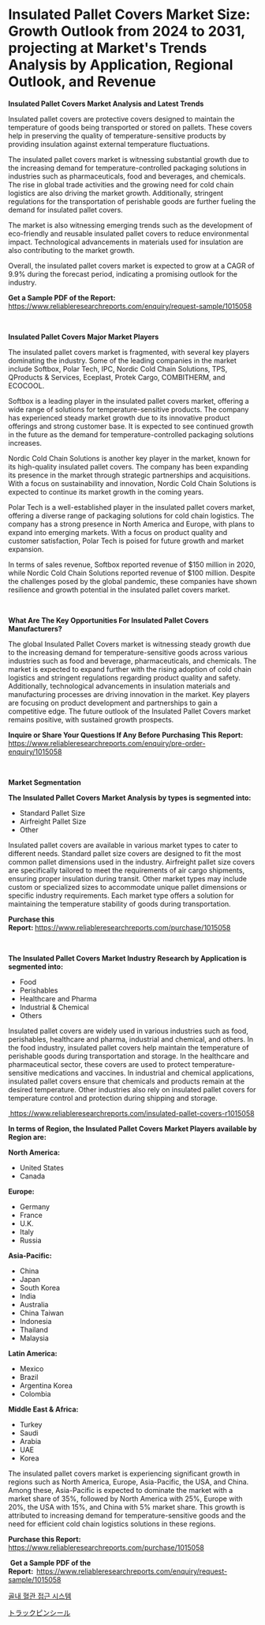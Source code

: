 <p><h1>Insulated Pallet Covers Market Size: Growth Outlook from 2024 to 2031, projecting at Market's Trends Analysis by Application, Regional Outlook, and Revenue</h1></p><p><strong>Insulated Pallet Covers Market Analysis and Latest Trends</strong></p>
<p><p>Insulated pallet covers are protective covers designed to maintain the temperature of goods being transported or stored on pallets. These covers help in preserving the quality of temperature-sensitive products by providing insulation against external temperature fluctuations.</p><p>The insulated pallet covers market is witnessing substantial growth due to the increasing demand for temperature-controlled packaging solutions in industries such as pharmaceuticals, food and beverages, and chemicals. The rise in global trade activities and the growing need for cold chain logistics are also driving the market growth. Additionally, stringent regulations for the transportation of perishable goods are further fueling the demand for insulated pallet covers.</p><p>The market is also witnessing emerging trends such as the development of eco-friendly and reusable insulated pallet covers to reduce environmental impact. Technological advancements in materials used for insulation are also contributing to the market growth.</p><p>Overall, the insulated pallet covers market is expected to grow at a CAGR of 9.9% during the forecast period, indicating a promising outlook for the industry.</p></p>
<p><strong>Get a Sample PDF of the Report:&nbsp;</strong> <a href="https://www.reliableresearchreports.com/enquiry/request-sample/1015058">https://www.reliableresearchreports.com/enquiry/request-sample/1015058</a></p>
<p>&nbsp;</p>
<p><strong>Insulated Pallet Covers Major Market Players</strong></p>
<p><p>The insulated pallet covers market is fragmented, with several key players dominating the industry. Some of the leading companies in the market include Softbox, Polar Tech, IPC, Nordic Cold Chain Solutions, TPS, QProducts & Services, Eceplast, Protek Cargo, COMBITHERM, and ECOCOOL.</p><p>Softbox is a leading player in the insulated pallet covers market, offering a wide range of solutions for temperature-sensitive products. The company has experienced steady market growth due to its innovative product offerings and strong customer base. It is expected to see continued growth in the future as the demand for temperature-controlled packaging solutions increases.</p><p>Nordic Cold Chain Solutions is another key player in the market, known for its high-quality insulated pallet covers. The company has been expanding its presence in the market through strategic partnerships and acquisitions. With a focus on sustainability and innovation, Nordic Cold Chain Solutions is expected to continue its market growth in the coming years.</p><p>Polar Tech is a well-established player in the insulated pallet covers market, offering a diverse range of packaging solutions for cold chain logistics. The company has a strong presence in North America and Europe, with plans to expand into emerging markets. With a focus on product quality and customer satisfaction, Polar Tech is poised for future growth and market expansion.</p><p>In terms of sales revenue, Softbox reported revenue of $150 million in 2020, while Nordic Cold Chain Solutions reported revenue of $100 million. Despite the challenges posed by the global pandemic, these companies have shown resilience and growth potential in the insulated pallet covers market.</p></p>
<p>&nbsp;</p>
<p><strong>What Are The Key Opportunities For Insulated Pallet Covers Manufacturers?</strong></p>
<p><p>The global Insulated Pallet Covers market is witnessing steady growth due to the increasing demand for temperature-sensitive goods across various industries such as food and beverage, pharmaceuticals, and chemicals. The market is expected to expand further with the rising adoption of cold chain logistics and stringent regulations regarding product quality and safety. Additionally, technological advancements in insulation materials and manufacturing processes are driving innovation in the market. Key players are focusing on product development and partnerships to gain a competitive edge. The future outlook of the Insulated Pallet Covers market remains positive, with sustained growth prospects.</p></p>
<p><strong>Inquire or Share Your Questions If Any Before Purchasing This Report:</strong> <a href="https://www.reliableresearchreports.com/enquiry/pre-order-enquiry/1015058">https://www.reliableresearchreports.com/enquiry/pre-order-enquiry/1015058</a></p>
<p>&nbsp;</p>
<p><strong>Market Segmentation</strong></p>
<p><strong>The Insulated Pallet Covers Market Analysis by types is segmented into:</strong></p>
<p><ul><li>Standard Pallet Size</li><li>Airfreight Pallet Size</li><li>Other</li></ul></p>
<p><p>Insulated pallet covers are available in various market types to cater to different needs. Standard pallet size covers are designed to fit the most common pallet dimensions used in the industry. Airfreight pallet size covers are specifically tailored to meet the requirements of air cargo shipments, ensuring proper insulation during transit. Other market types may include custom or specialized sizes to accommodate unique pallet dimensions or specific industry requirements. Each market type offers a solution for maintaining the temperature stability of goods during transportation.</p></p>
<p><strong>Purchase this Report:&nbsp;</strong><a href="https://www.reliableresearchreports.com/purchase/1015058">https://www.reliableresearchreports.com/purchase/1015058</a></p>
<p>&nbsp;</p>
<p><strong>The Insulated Pallet Covers Market Industry Research by Application is segmented into:</strong></p>
<p><ul><li>Food</li><li>Perishables</li><li>Healthcare and Pharma</li><li>Industrial & Chemical</li><li>Others</li></ul></p>
<p><p>Insulated pallet covers are widely used in various industries such as food, perishables, healthcare and pharma, industrial and chemical, and others. In the food industry, insulated pallet covers help maintain the temperature of perishable goods during transportation and storage. In the healthcare and pharmaceutical sector, these covers are used to protect temperature-sensitive medications and vaccines. In industrial and chemical applications, insulated pallet covers ensure that chemicals and products remain at the desired temperature. Other industries also rely on insulated pallet covers for temperature control and protection during shipping and storage.</p></p>
<p><a href="https://www.reliableresearchreports.com/insulated-pallet-covers-r1015058">&nbsp;https://www.reliableresearchreports.com/insulated-pallet-covers-r1015058</a></p>
<p><strong>In terms of Region, the Insulated Pallet Covers Market Players available by Region are:</strong></p>
<p>
    <p> <strong> North America: </strong>
        <ul>
            <li>United States</li>
            <li>Canada</li>
        </ul>
        </p> 
    <p> <strong> Europe: </strong>
        <ul>
            <li>Germany</li>
            <li>France</li>
            <li>U.K.</li>
            <li>Italy</li>
            <li>Russia</li>
        </ul>
        </p> 
    <p> <strong> Asia-Pacific: </strong>
        <ul>
            <li>China</li>
            <li>Japan</li>
            <li>South Korea</li>
            <li>India</li>
            <li>Australia</li>
            <li>China Taiwan</li>
            <li>Indonesia</li>
            <li>Thailand</li>
            <li>Malaysia</li>
        </ul>
        </p> 
    <p> <strong> Latin America: </strong>
        <ul>
            <li>Mexico</li>
            <li>Brazil</li>
            <li>Argentina Korea</li>
            <li>Colombia</li>
        </ul>
        </p> 
    <p> <strong> Middle East & Africa: </strong>
        <ul>
            <li>Turkey</li>
            <li>Saudi</li>
            <li>Arabia</li>
            <li>UAE</li>
            <li>Korea</li>
        </ul>
    </p>
    </p>
<p><p>The insulated pallet covers market is experiencing significant growth in regions such as North America, Europe, Asia-Pacific, the USA, and China. Among these, Asia-Pacific is expected to dominate the market with a market share of 35%, followed by North America with 25%, Europe with 20%, the USA with 15%, and China with 5% market share. This growth is attributed to increasing demand for temperature-sensitive goods and the need for efficient cold chain logistics solutions in these regions.</p></p>
<p><strong>Purchase this Report: </strong><a href="https://www.reliableresearchreports.com/purchase/1015058">https://www.reliableresearchreports.com/purchase/1015058</a></p>
<p>&nbsp;<strong>Get a Sample PDF of the Report:&nbsp;&nbsp;</strong><a href="https://www.reliableresearchreports.com/enquiry/request-sample/1015058">https://www.reliableresearchreports.com/enquiry/request-sample/1015058</a></p>
<p><strong></strong></p>
<p><p><a href="https://github.com/vss5505pa7z1p/Market-Research-Report-List-2/blob/main/271946548642.md">골내 혈관 접근 시스템</a></p><p><a href="https://github.com/pepo3k/Market-Research-Report-List-1/blob/main/679052652799.md">トラックピンシール</a></p></p>